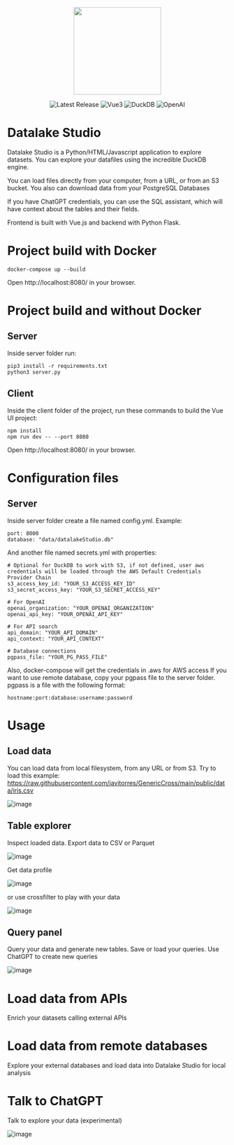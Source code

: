 <div align="center">
<img src="https://github.com/javitorres/datalakeStudio/assets/4235424/462ac5ee-21a8-4a75-b3bc-cf90d36089b4" height="200">
</div>

<p align="center">
    <img src="https://img.shields.io/badge/Version-1.0.0-red" alt="Latest Release">
    <img src="https://img.shields.io/badge/Vue-3.3.4-blue" alt="Vue3">
    <img src="https://img.shields.io/badge/DuckDB-0.9.2-yellow" alt="DuckDB">
    <img src="https://img.shields.io/badge/OpenAI-0.27.6-green" alt="OpenAI">
</p>


# Datalake Studio
Datalake Studio is a Python/HTML/Javascript application to explore datasets. You can explore your datafiles using the incredible DuckDB engine. 

You can load files directly from your computer, from a URL, or from an S3 bucket. You also can download data from your PostgreSQL Databases

If you have ChatGPT credentials, you can use the SQL assistant, which will have context about the tables and their fields.

Frontend is built with Vue.js and backend with Python Flask.


# Project build with Docker


```
docker-compose up --build
```

Open http://localhost:8080/ in your browser.

# Project build and without Docker

## Server

Inside server folder run:
```
pip3 install -r requirements.txt
python3 server.py
```

## Client

Inside the client folder of the project, run these commands to build the Vue UI project:

```
npm install
npm run dev -- --port 8080
```

Open http://localhost:8080/ in your browser.

# Configuration files

## Server

Inside server folder create a file named config.yml. Example:

```
port: 8000
database: "data/datalakeStudio.db"
```

And another file named secrets.yml with properties:

```
# Optional for DuckDB to work with S3, if not defined, user aws credentials will be loaded through the AWS Default Credentials Provider Chain
s3_access_key_id: "YOUR_S3_ACCESS_KEY_ID"
s3_secret_access_key: "YOUR_S3_SECRET_ACCESS_KEY"

# For OpenAI
openai_organization: "YOUR_OPENAI_ORGANIZATION"
openai_api_key: "YOUR_OPENAI_API_KEY"

# For API search
api_domain: "YOUR_API_DOMAIN"
api_context: "YOUR_API_CONTEXT"

# Database connections
pgpass_file: "YOUR_PG_PASS_FILE"

```

Also, docker-compose will get the credentials in .aws for AWS access
If you want to use remote database, copy your pgpass file to the server folder. pgpass is a file with the following format:


```
hostname:port:database:username:password
```
# Usage

## Load data

You can load data from local filesystem, from any URL or from S3. 
Try to load this example: https://raw.githubusercontent.com/javitorres/GenericCross/main/public/data/iris.csv

![image](https://github.com/javitorres/datalakeStudio/assets/4235424/6954818b-94f6-4438-b7b7-012f42edeb63)

## Table explorer

Inspect loaded data. Export data to CSV or Parquet

![image](https://github.com/javitorres/datalakeStudio/assets/4235424/5625c1e9-a399-4089-acd1-73381174089c)

Get data profile

![image](https://github.com/javitorres/datalakeStudio/assets/4235424/959a1fae-2740-488e-b9ac-5e3c8079e8dd)

or use crossfilter to play with your data

![image](https://github.com/javitorres/datalakeStudio/assets/4235424/5b66e0bb-40a7-49c6-b3be-c1fc95c050df)



## Query panel

Query your data and generate new tables. Save or load your queries. Use ChatGPT to create new queries

![image](https://github.com/javitorres/datalakeStudio/assets/4235424/13de8f41-e002-4f2a-811b-a64a3fdeca19)



# Load data from APIs

Enrich your datasets calling external APIs

# Load data from remote databases

Explore your external databases and load data into Datalake Studio for local analysis

# Talk to ChatGPT 
Talk to explore your data (experimental)

![image](https://github.com/javitorres/datalakeStudio/assets/4235424/e3913bb0-5741-4cac-b702-ad30f37d5fa5)







